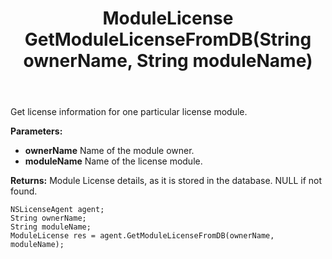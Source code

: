 ﻿---
uid: crmscript_ref_NSLicenseAgent_GetModuleLicenseFromDB
title: ModuleLicense GetModuleLicenseFromDB(String ownerName, String moduleName)
intellisense: NSLicenseAgent.GetModuleLicenseFromDB
keywords: NSLicenseAgent, GetModuleLicenseFromDB
so.topic: reference
---

Get license information for one particular license module.

**Parameters:**
 - **ownerName** Name of the module owner.
 - **moduleName** Name of the license module.

**Returns:** Module License details, as it is stored in the database. NULL if not found.

```crmscript
NSLicenseAgent agent;
String ownerName;
String moduleName;
ModuleLicense res = agent.GetModuleLicenseFromDB(ownerName, moduleName);
```

